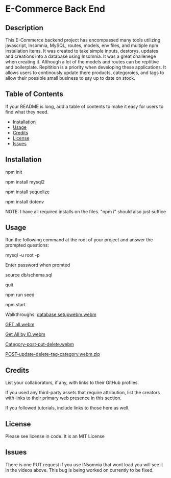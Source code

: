 # E-Commerce Back End

## Description

This E-Commerce backend project has encompassed many tools utilizing javascript, Insomnia, MySQL, routes, models, env files, and multiple npm installation items. It was created to take simple inputs, destorys, updates and creations into a database using Insomnia. It was a great challenege when creating it. Although a lot of the models and routes can be reptitive and boilerplate. Repitition is a priority when developing these applications. It allows users to continously update there products, categoroies, and tags to allow their possible small business to say up to date on stock.

## Table of Contents 

If your README is long, add a table of contents to make it easy for users to find what they need.

- [Installation](#installation)
- [Usage](#usage)
- [Credits](#credits)
- [License](#license)
- [Issues](#issues)

## Installation

npm init

npm install mysql2

npm install sequelize

npm install dotenv

NOTE: I have all required installs on the files. "npm i" should also just suffice

## Usage

Run the following command at the root of your project and answer the prompted questions:

mysql -u root -p

Enter password when promted

source db/schema.sql

quit

npm run seed

npm start

Walkthroughs:
[database setupwebm.webm](https://github.com/HenegarCodes/E-Commerce-Back-End/assets/78831747/dfecb008-e277-4939-aad6-69e0836e1068)

[GET all.webm](https://github.com/HenegarCodes/E-Commerce-Back-End/assets/78831747/73518d3c-1554-4928-9981-49d6e65c74fd)

[Get All by ID.webm](https://github.com/HenegarCodes/E-Commerce-Back-End/assets/78831747/c60c7042-3ef0-40b2-bc8a-9872cf8720e6)

[Category-post-put-delete.webm](https://github.com/HenegarCodes/E-Commerce-Back-End/assets/78831747/3afa6ce6-b3eb-4d8e-9581-a7ee6b39084b)

[POST-update-delete-tag-category.webm.zip](https://github.com/HenegarCodes/E-Commerce-Back-End/files/13446101/POST-update-delete-tag-category.webm.zip)


## Credits

List your collaborators, if any, with links to their GitHub profiles.

If you used any third-party assets that require attribution, list the creators with links to their primary web presence in this section.

If you followed tutorials, include links to those here as well.

## License

Please see license in code. It is an MIT License

## Issues

There is one PUT request if you use INsomnia that wont load you will see it in the videos above. This bug is being worked on currently to be fixed.
